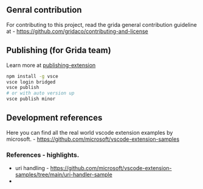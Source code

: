 ## Genral contribution

For contributing to this project, read the grida general contribution guideline at - https://github.com/gridaco/contributing-and-license

## Publishing (for Grida team)

Learn more at [publishing-extension](https://code.visualstudio.com/api/working-with-extensions/publishing-extension)

```sh
npm install -g vsce
vsce login bridged
vsce publish
# or with auto version up
vsce publish minor
```

## Development references

Here you can find all the real world vscode extension examples by microsoft. - https://github.com/microsoft/vscode-extension-samples

### References - highlights.

- uri handling - https://github.com/microsoft/vscode-extension-samples/tree/main/uri-handler-sample
-
